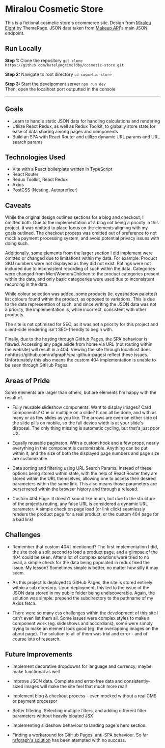 # Miralou Cosmetic Store
This is a fictional cosmetic store's ecommerce site. Design from [Miralou Eight](https://www.figma.com/community/file/1148147308548932653) by ThemeRage. JSON data taken from [Makeup API](https://makeup-api.herokuapp.com/)'s main JSON endpoint.

## Run Locally
**Step 1:** Clone the repository
`git clone https://github.com/katelyngrimoldby/cosmetic-store.git`

**Step 2:** Navigate to root directory
`cd cosmetic-store`

**Step 3:** Start the develpoment server
`npm run dev`  
Then, open the localhost port outputted in the console

---
## Goals
- Learn to handle static JSON data for handling calculations and rendering
- Utilize React Redux, as well as Redux Toolkit, to globally store state for ease of data sharing among pages and components
- Build an SPA with React Router and utilize dynamic URL params and URL search params

## Technologies Used
- Vite with a React boilerplate written in TypeScript
- React Router
- Redux Toolkit, React Redux
- Axios
- PostCSS (Nesting, Autoprefixer)

## Caveats
While the original design outlines sections for a blog and checkout, I omitted both. Due to the implementation of a blog not being a priority in this project, it was omitted to place focus on the elements aligning with my goals outlined. The checkout process was omitted out of preference to not mock a payment processing system, and avoid potential privacy issues with doing such. 

Additionally, some elements from the larger section I did implement were omitted or changed due to limitations within my data. For example: Product SKU numbers were not displayed as they did not exist. Ratings were not included due to inconsistent recording of such within the data. Categories were changed from Men/Women/Children to the product categories present within the data, and only basic categoeries were used due to inconsistent recording in the data. 

While colour selection was added, some products (ie. eyeshadow palettes) list colours found within the product, as opposed to variations. This is due to the data representtion of such, and since writing the JSON data was not a priority, the implementation is, while incorrect, consistent with other products. 

The site is not optimized for SEO, as it was not a priority for this project and client-side rendering isn't SEO-friendly to begin with. 

Finally, due to the hosting through GitHub Pages, the SPA behaviour is flawed. Accessing any page aside from home via URL (not routing within the website) will result in a 404. Viewing the site through localhost does nohttps://github.com/rafgraph/spa-github-pagest reflect these issues. Unfortunately this also means the custom 404 implementation is unable to be seen through GitHub Pages.

## Areas of Pride
Some elements are larger than others, but are elements I'm happy with the result of.

- Fully reusable slideshow components. Want to display images? Card components? One or multiple on a slide? It can all be done, and with as many or as few slides as you like. The arrows are even on either side of the slide pills on mobile, so the full device width is at your slide's disposal. The only thing missing is automatic cycling, but that's just poor UX. 

- Equally reusable paginaton. With a custom hook and a few props, nearly everything in this component is customizable. Anything can be put within it, and the size of both the displayed page numbers and page size are customizable. 

- Data sorting and filtering using URL Search Params. Instead of these options being stored within state, with the help of React Router they are stored within the URL themselves, allowing one to access their desired parameters within the same link. This also means those parameters are perservered within the browser history and through a releoad. 

- Custom 404 Page. It doesn't sound like much, but due to the structure of the projects routing, any false URL is considered a dynamic URL parameter. A simple check on page load (or link click) seamlessly renders the product page for a real product, or the custom 404 page for a bad link!

## Challenges
- Remember that custom 404 I mentioned? The first implementation I did, the site took a split second to load a product page, and a glimpse of the 404 could be seen. After a lot of complex solutions were tried to no avail, a simple check for the data being populated in redux fixed the issue. My lesson? Sometimes simple is better, no matter how silly it may seem. 

- As this project is deployed to GitHub Pages, the site is stored entirely within a sub directory. Upon deployment, this led to the issue of the JSON data stored in my public folder being undiscoverable. Again, the solution was simple: prepend the subdirectory to the pathname of my Axios fetch. 

- There were so many css challenges within the development of this site I can't even list them all. Some issues were complex styles to make a component work (eg. slideshows and accordians), some were simply trying to make an element look good (eg. the overlapping images on the about page). The solution to all of them was trial and error - and of course lots of research.


## Future Improvements
- Implement decorative dropdowns for language and currency; maybe make functional as well

- Improve JSON data. Complete and error-free data and consistently-sized images will make the site feel that much more real!

- Implement blog & checkout process - even mocked without a real CMS or payment processor

- Better filtering. Selecting multiple filters, and adding different filter parameters without heavily bloated JSX

- Implementing slideshow behaviour to landing page's hero section.

- Finding a workaround for GitHub Pages' anti-SPA behaviour. So far [rafgraph's solution](https://github.com/rafgraph/spa-github-pages) has been atempted with no success.